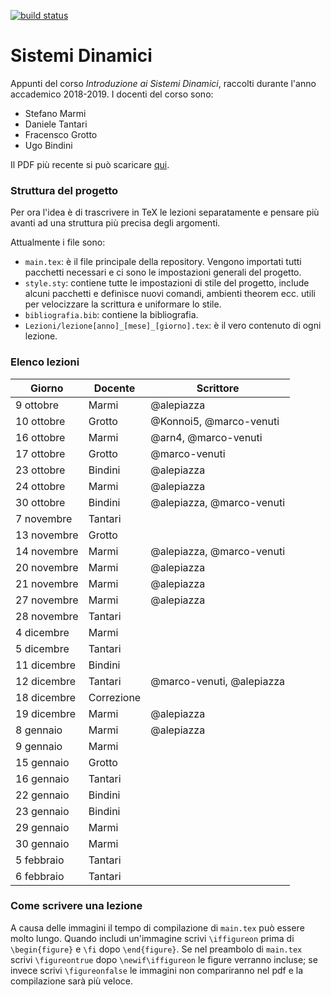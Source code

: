 [![build status](https://gitlab.com/marco-venuti/sistemi-dinamici/badges/master/build.svg)](https://gitlab.com/marco-venuti/sistemi-dinamici/-/jobs/artifacts/master/raw/Sistemi-Dinamici.pdf?job=compile_pdf)
# Sistemi Dinamici
Appunti del corso _Introduzione ai Sistemi Dinamici_, raccolti durante l'anno accademico 2018-2019. I docenti del corso sono:
* Stefano Marmi
* Daniele Tantari
* Fracensco Grotto
* Ugo Bindini

Il PDF più recente si può scaricare [qui](https://gitlab.com/marco-venuti/sistemi-dinamici/-/jobs/artifacts/master/raw/Sistemi-Dinamici.pdf?job=compile_pdf).

### Struttura del progetto
Per ora l'idea è di trascrivere in TeX le lezioni separatamente e pensare più avanti ad una struttura più precisa degli argomenti.

Attualmente i file sono:
* `main.tex`: è il file principale della repository. Vengono importati tutti pacchetti necessari e ci sono le impostazioni generali del progetto.
* `style.sty`: contiene tutte le impostazioni di stile del progetto, include alcuni pacchetti e definisce nuovi comandi, ambienti theorem ecc. utili per velocizzare la scrittura e uniformare lo stile.
* `bibliografia.bib`: contiene la bibliografia.
* `Lezioni/lezione[anno]_[mese]_[giorno].tex`: è il vero contenuto di ogni lezione.

### Elenco lezioni
| **Giorno**  | **Docente** | **Scrittore**             |
|-------------|-------------|---------------------------|
| 9 ottobre   | Marmi       | @alepiazza                |
| 10 ottobre  | Grotto      | @Konnoi5, @marco-venuti   |
| 16 ottobre  | Marmi       | @arn4, @marco-venuti      |
| 17 ottobre  | Grotto      | @marco-venuti             |
| 23 ottobre  | Bindini     | @alepiazza                |
| 24 ottobre  | Marmi       | @alepiazza                |
| 30 ottobre  | Bindini     | @alepiazza, @marco-venuti |
| 7 novembre  | Tantari     |                           |
| 13 novembre | Grotto      |                           |
| 14 novembre | Marmi       | @alepiazza, @marco-venuti |
| 20 novembre | Marmi       | @alepiazza                |
| 21 novembre | Marmi       | @alepiazza                |
| 27 novembre | Marmi       | @alepiazza                |
| 28 novembre | Tantari     |                           |
| 4 dicembre  | Marmi       |                           |
| 5 dicembre  | Tantari     |                           |
| 11 dicembre | Bindini     |                           |
| 12 dicembre | Tantari     | @marco-venuti, @alepiazza |
| 18 dicembre | Correzione  |                           |
| 19 dicembre | Marmi       | @alepiazza                |
| 8 gennaio   | Marmi       | @alepiazza                |
| 9 gennaio   | Marmi       |                           |
| 15 gennaio  | Grotto      |                           |
| 16 gennaio  | Tantari     |                           |
| 22 gennaio  | Bindini     |                           |
| 23 gennaio  | Bindini     |                           |
| 29 gennaio  | Marmi       |                           |
| 30 gennaio  | Marmi       |                           |
| 5 febbraio  | Tantari     |                           |
| 6 febbraio  | Tantari     |                           |

### Come scrivere una lezione
A causa delle immagini il tempo di compilazione di `main.tex` può essere molto lungo. Quando includi un'immagine scrivi `\iffigureon` prima di `\begin{figure}` e `\fi` dopo `\end{figure}`. Se nel preambolo di `main.tex` scrivi `\figureontrue` dopo `\newif\iffigureon` le figure verranno incluse; se invece scrivi `\figureonfalse` le immagini non compariranno nel pdf e la compilazione sarà più veloce.
